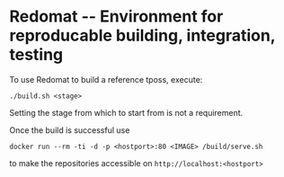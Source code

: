 # Redomat -- Environment for reproducable building, integration, testing

To use Redomat to build a reference tposs, execute:

```
./build.sh <stage>
```
Setting the stage from which to start from is not a requirement.

Once the build is successful use

```
docker run --rm -ti -d -p <hostport>:80 <IMAGE> /build/serve.sh
```

to make the repositories accessible on `http://localhost:<hostport>`
